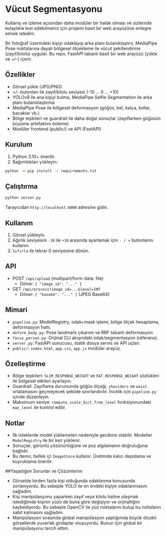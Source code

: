# Vücut Segmentasyonu

Kullanış ve izleme açısından daha modüler bir halde olması ve sizlernde kolaylıkla test edebilmeniz için projemi basıt bir web arayüzüne entegre etmek istedim.

Bir fotoğraf üzerindeki kişiyi odaklayıp arka planı bulanıklaştırır, MediaPipe Pose noktalarına dayalı bölgesel ölçekleme ile vücut şekillendirme (zayıf/kilolu) uygular. Bu repo, FastAPI tabanlı basit bir web arayüzü (yükle ve +/-) içerir.

## Özellikler
- Görsel yükle (JPG/PNG)
- +/- butonları ile zayıf/kilolu seviyesi (-10 ... 0 ... +10)
- YOLOv8 ile ana kişiyi bulma, MediaPipe Selfie Segmentation ile arka planı bulanıklaştırma
- MediaPipe Pose ile bölgesel deformasyon (göğüs, bel, kalça, kollar, bacaklar vb.)
- Bölge tepkileri ve guardrail ile daha doğal sonuçlar (zayıflarken göğüsün büyüme artefaktını önleme)
- Modüler frontend (public/) ve API (FastAPI)

## Kurulum
1. Python 3.10+ önerilir.
2. Bağımlılıkları yükleyin:
```bash
python -m pip install -r requirements.txt
```

## Çalıştırma
```bash
python server.py
```
Tarayıcıdan `http://localhost:8000` adresine gidin.

## Kullanım
1. Görsel yükleyin.
2. Ağırlık seviyesini `-10` ile `+10` arasında ayarlamak için `- / +` butonlarını kullanın.
3. `Sıfırla` ile tekrar 0 seviyesine dönün.

## API
- POST `/api/upload` (multipart/form-data: file)
  - Döner: `{ "image_id": "..." }`
- GET `/api/process?image_id=...&level=INT`
  - Döner: `{ "base64": "..." }` (JPEG Base64)

## Mimari
- `pipeline.py`: ModelRegistry, odak+mask işlemi, bölge ölçek hesaplama, deformasyon hattı.
- `deform_body.py`: Pose landmark çıkarımı ve RBF tabanlı deformasyon.
- `focus_person.py`: Orijinal CLI akışındaki odak/segmentasyon (referans).
- `server.py`: FastAPI sunucusu, statik dosya servis ve API uçları.
- `public/`: `index.html`, `app.css`, `app.js` modüler arayüz.

## Özelleştirme
- Bölge tepkileri: `SLIM_RESPONSE_WEIGHT` ve `FAT_RESPONSE_WEIGHT` sözlükleri ile bölgesel etkileri ayarlayın.
- Guardrail: Zayıflama durumunda göğüs ölçeği, `shoulders` ve `waist` ortalamasını geçmeyecek şekilde sınırlandırılır. İncelik için `pipeline.py` içinde düzenleyin.
- Maksimum seviye: `compute_scale_dict_from_level` fonksiyonundaki `max_level` ile kontrol edilir.

## Notlar
- İlk isteklerde model yüklemeleri nedeniyle gecikme olabilir. Modeller `ModelRegistry` ile bir kez yüklenir.
- Sonuçlar, görüntü çözünürlüğüne ve poz algılamanın doğruluğuna bağlıdır.
- Bu demo, bellek içi `ImageStore` kullanır. Üretimde kalıcı depolama ve kuyruklama önerilir. 

##Yaşadığım Sorunlar ve Çözümlerim
- Görselde birden fazla kişi olduğunda odaklanma konusunda zorlanıyordu. Bu sebeple YOLO ile en öndeki kişiye odaklanmasını sağladım.
- Kişi manipülasyonu yaparken zayıf veya kilolu haline ulaşmak istediğimde kişinin yüzü de buna göre değişiyor ve orjinalliğini kaybediyordu. Bu sebeple OpenCV ile yüz noktalarını bulup bu noltaların sabit kalmasını sağladım.
- Manipülasyon sırasında global manipülasyon yaptığımda büyük ölçekli görsellerde yuvarlak girdaplar oluşuyordu. Bunun için global bir manipülasyonu tercih ettim.